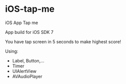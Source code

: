 iOS-tap-me
==========

iOS App Tap me

App build for iOS SDK 7

You have tap screen in 5 seconds to make highest score!


Using:
- Label, Button,...
- Timer
- UIAlertView
- AVAudioPlayer
